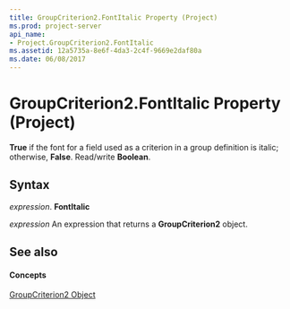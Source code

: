 ```yaml
---
title: GroupCriterion2.FontItalic Property (Project)
ms.prod: project-server
api_name:
- Project.GroupCriterion2.FontItalic
ms.assetid: 12a5735a-8e6f-4da3-2c4f-9669e2daf80a
ms.date: 06/08/2017
---
```



# GroupCriterion2.FontItalic Property (Project)

 **True** if the font for a field used as a criterion in a group definition is italic; otherwise, **False**. Read/write **Boolean**.


## Syntax

 _expression_. **FontItalic**

 _expression_ An expression that returns a **GroupCriterion2** object.


## See also


#### Concepts


[GroupCriterion2 Object](Project.GroupCriterion2.md)

